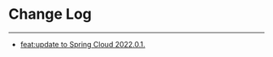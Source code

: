 # Change Log
---

- [feat:update to Spring Cloud 2022.0.1.](https://github.com/Tencent/spring-cloud-tencent/pull/817)
